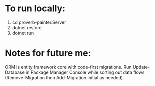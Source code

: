 # To run locally:
1. cd proverb-painter.Server
2. dotnet restore
3. dotnet run

# Notes for future me:
ORM is entity framework core with code-first migrations.
Run Update-Database in Package Manager Console while sorting out data flows (Remove-Migration then Add-Migration Initial as needed).